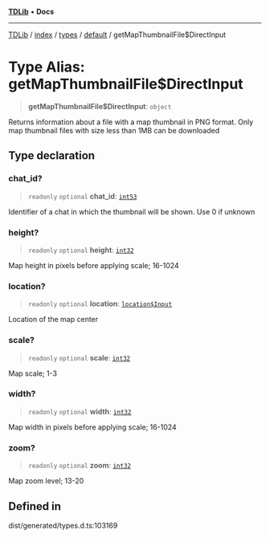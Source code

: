 [**TDLib**](../../../../../../README.md) • **Docs**

***

[TDLib](../../../../../../modules.md) / [index](../../../../../README.md) / [types](../../../README.md) / [default](../README.md) / getMapThumbnailFile$DirectInput

# Type Alias: getMapThumbnailFile$DirectInput

> **getMapThumbnailFile$DirectInput**: `object`

Returns information about a file with a map thumbnail in PNG format. Only map thumbnail files with size less than 1MB can be downloaded

## Type declaration

### chat\_id?

> `readonly` `optional` **chat\_id**: [`int53`](int53.md)

Identifier of a chat in which the thumbnail will be shown. Use 0 if unknown

### height?

> `readonly` `optional` **height**: [`int32`](int32.md)

Map height in pixels before applying scale; 16-1024

### location?

> `readonly` `optional` **location**: [`location$Input`](location$Input.md)

Location of the map center

### scale?

> `readonly` `optional` **scale**: [`int32`](int32.md)

Map scale; 1-3

### width?

> `readonly` `optional` **width**: [`int32`](int32.md)

Map width in pixels before applying scale; 16-1024

### zoom?

> `readonly` `optional` **zoom**: [`int32`](int32.md)

Map zoom level; 13-20

## Defined in

dist/generated/types.d.ts:103169
